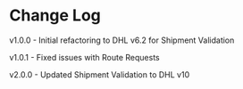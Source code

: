 # Change Log

v1.0.0 - Initial refactoring to DHL v6.2 for Shipment Validation

v1.0.1 - Fixed issues with Route Requests

v2.0.0 - Updated Shipment Validation to DHL v10